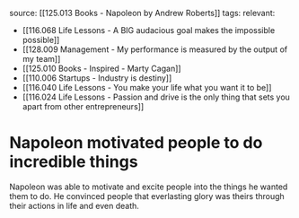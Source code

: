 source: [[125.013 Books - Napoleon by Andrew Roberts]]
tags:
relevant:
- [[116.068 Life Lessons - A BIG audacious goal makes the impossible possible]]
- [[128.009 Management - My performance is measured by the output of my team]]
- [[125.010 Books - Inspired - Marty Cagan]]
- [[110.006 Startups - Industry is destiny]]
- [[116.040 Life Lessons - You make your life what you want it to be]]
- [[116.024 Life Lessons - Passion and drive is the only thing that sets you apart from other entrepreneurs]]

# Napoleon motivated people to do incredible things

Napoleon was able to motivate and excite people into the things he wanted them to do. He convinced people that everlasting glory was theirs through their actions in life and even death. 